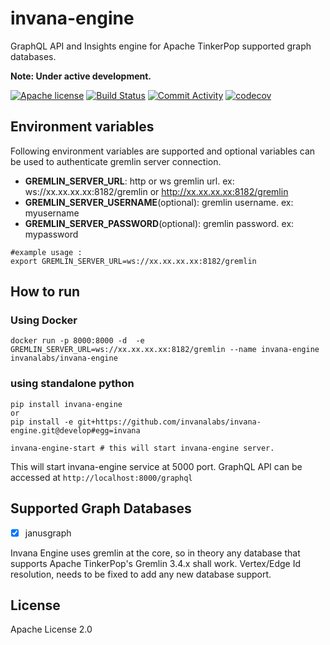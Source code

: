 # invana-engine

GraphQL API and Insights engine for Apache TinkerPop supported graph databases.


**Note: Under active development.** 

[![Apache license](https://img.shields.io/badge/license-Apache-blue.svg)](https://github.com/invanalabs/invana-engine/blob/master/LICENSE) 
[![Build Status](https://travis-ci.org/invanalabs/invana-engine.svg?branch=develop)](https://travis-ci.org/invanalabs/invana-engine)
[![Commit Activity](https://img.shields.io/github/commit-activity/m/invanalabs/invana-engine)](https://github.com/invanalabs/invana-engine/commits)
[![codecov](https://codecov.io/gh/invanalabs/invana-engine/branch/develop/graph/badge.svg)](https://codecov.io/gh/invanalabs/invana-engine)


## Environment variables
Following environment variables are supported and optional variables can be 
used to authenticate gremlin server connection.

- **GREMLIN_SERVER_URL**: http or ws gremlin url. ex: ws://xx.xx.xx.xx:8182/gremlin or http://xx.xx.xx.xx:8182/gremlin
- **GREMLIN_SERVER_USERNAME**(optional): gremlin username. ex: myusername
- **GREMLIN_SERVER_PASSWORD**(optional): gremlin password. ex: mypassword

```shell
#example usage :
export GREMLIN_SERVER_URL=ws://xx.xx.xx.xx:8182/gremlin
```



## How to run

### Using Docker

```shell script.
docker run -p 8000:8000 -d  -e GREMLIN_SERVER_URL=ws://xx.xx.xx.xx:8182/gremlin --name invana-engine invanalabs/invana-engine 
```

### using standalone python
```shell
pip install invana-engine
or
pip install -e git+https://github.com/invanalabs/invana-engine.git@develop#egg=invana

invana-engine-start # this will start invana-engine server.

```

This will start invana-engine service at 5000 port. GraphQL API can be 
accessed at `http://localhost:8000/graphql`




## Supported Graph Databases

- [x] janusgraph 

Invana Engine uses gremlin at the core, so in theory any database that supports 
Apache TinkerPop's Gremlin 3.4.x shall work. Vertex/Edge Id resolution, needs to be fixed to 
add any new database support.

## License 

Apache License 2.0
